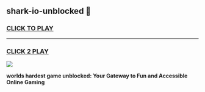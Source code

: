 
## shark-io-unblocked 👋
<h3>
<a href="https://premium.freeplayer.one?title=shark-io-unblocked&ref=14F">CLICK TO PLAY</a></h3>
<hr>

<h3>
<a href="https://premium.freeplayer.one?title=shark-io-unblocked&ref=14F">CLICK 2 PLAY</a>
  
</h3>

<a href="https://premium.freeplayer.one?title=shark-io-unblocked&ref=12F/"><img src="https://clearcache.store/games.png"></a>


**worlds hardest game unblocked: Your Gateway to Fun and Accessible Online Gaming**
